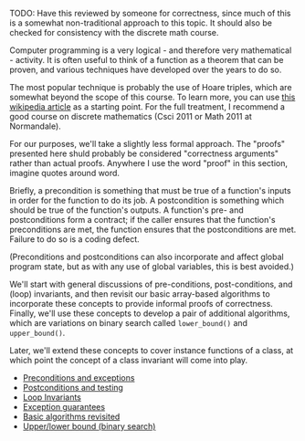 TODO: Have this reviewed by someone for correctness,
since much of this is a somewhat non-traditional
approach to this topic.
It should also be checked for consistency
with the discrete math course.

Computer programming is a very logical - and therefore very mathematical - activity.
It is often useful to think of a function as a theorem that can be proven,
and various techniques have developed over the years to do so.

The most popular technique is probably the use of Hoare triples,
which are somewhat beyond the scope of this course.
To learn more, you can use [this wikipedia article](https://en.wikipedia.org/wiki/Hoare_logic)
as a starting point.
For the full treatment,
I recommend a good course on discrete mathematics (Csci 2011 or Math 2011 at Normandale).

For our purposes, we'll take a slightly less formal approach.
The "proofs" presented here shuld probably be considered
"correctness arguments" rather than actual proofs.
Anywhere I use the word "proof" in this section,
imagine quotes around word.

Briefly, a precondition is something
that must be true of a function's inputs
in order for the function to do its job.
A postcondition is something which should be
true of the function's outputs.
A function's pre- and postconditions
form a contract; if the caller ensures
that the function's preconditions are met,
the function ensures that the postconditions
are met.  Failure to do so is a coding defect.

(Preconditions and postconditions
can also incorporate and affect global
program state, but as with any use of global
variables, this is best avoided.)

We'll start with general discussions
of pre-conditions, post-conditions,
and (loop) invariants,
and then revisit our basic array-based algorithms to incorporate
these concepts to provide informal proofs of correctness.
Finally, we'll use these concepts to develop a pair of
additional algorithms, which are variations on binary search
called `lower_bound()` and `upper_bound()`.

Later, we'll extend these concepts to cover instance functions
of a class, at which point the concept of a class invariant
will come into play.

* [Preconditions and exceptions](Preconditions.md)
* [Postconditions and testing](Postconditions.md)
* [Loop Invariants](Invariants.md)
* [Exception guarantees](Exception-guarantees.md)
* [Basic algorithms revisited](Basic-algorithms-proofs.md)
* [Upper/lower bound (binary search)](Lower-upper-bound.md)
